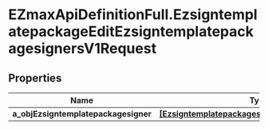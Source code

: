 # EZmaxApiDefinitionFull.EzsigntemplatepackageEditEzsigntemplatepackagesignersV1Request

## Properties

Name | Type | Description | Notes
------------ | ------------- | ------------- | -------------
**a_objEzsigntemplatepackagesigner** | [**[EzsigntemplatepackagesignerRequestCompound]**](EzsigntemplatepackagesignerRequestCompound.md) |  | 


